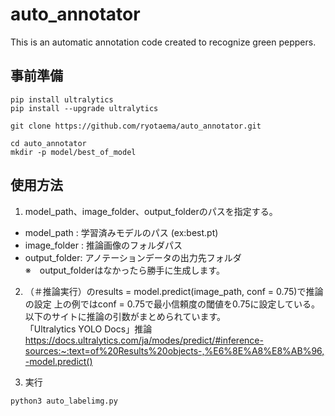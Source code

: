 # auto_annotator
This is an automatic annotation code created to recognize green peppers.

## 事前準備
```
pip install ultralytics
pip install --upgrade ultralytics
```
```
git clone https://github.com/ryotaema/auto_annotator.git

cd auto_annotator
mkdir -p model/best_of_model
```
## 使用方法

1. model_path、image_folder、output_folderのパスを指定する。
 *  model_path   : 学習済みモデルのパス  (ex:best.pt)
 *  image_folder : 推論画像のフォルダパス 
 *  output_folder: アノテーションデータの出力先フォルダ \
※　output_folderはなかったら勝手に生成します。


2. （＃推論実行）のresults = model.predict(image_path, conf = 0.75)で推論の設定 
上の例ではconf = 0.75で最小信頼度の閾値を0.75に設定している。 
以下のサイトに推論の引数がまとめられています。 \
「Ultralytics YOLO Docs」推論 \
https://docs.ultralytics.com/ja/modes/predict/#inference-sources:~:text=of%20Results%20objects-,%E6%8E%A8%E8%AB%96,-model.predict() 

3. 実行
```
python3 auto_labelimg.py
```
